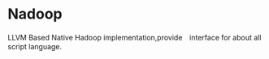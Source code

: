 Nadoop
======

LLVM Based Native Hadoop implementation,provide　interface for about all script language.
